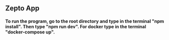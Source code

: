 ## Zepto App

#### To run the program, go to the root directory and type in the terminal "npm install". Then type "npm run dev". For docker type in the terminal "docker-compose up".
